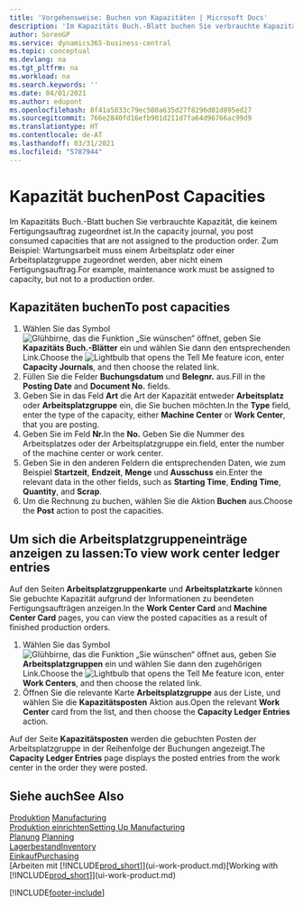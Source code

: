 ```yaml
---
title: 'Vorgehensweise: Buchen von Kapazitäten | Microsoft Docs'
description: 'Im Kapazitäts Buch.-Blatt buchen Sie verbrauchte Kapazität, die keinem Fertigungsauftrag zugeordnet ist. Zum Beispiel: Wartungsarbeit muss einem Arbeitsplatz oder einer Arbeitsplatzgruppe zugeordnet werden, aber nicht einem Fertigungsauftrag.'
author: SorenGP
ms.service: dynamics365-business-central
ms.topic: conceptual
ms.devlang: na
ms.tgt_pltfrm: na
ms.workload: na
ms.search.keywords: ''
ms.date: 04/01/2021
ms.author: edupont
ms.openlocfilehash: 8f41a5033c79ec500a635d27f8296d01d895ed27
ms.sourcegitcommit: 766e2840fd16efb901d211d7fa64d96766ac99d9
ms.translationtype: HT
ms.contentlocale: de-AT
ms.lasthandoff: 03/31/2021
ms.locfileid: "5787944"
---
```

# <a name="post-capacities"></a><span data-ttu-id="3ccaa-104">Kapazität buchen</span><span class="sxs-lookup"><span data-stu-id="3ccaa-104">Post Capacities</span></span>
<span data-ttu-id="3ccaa-105">Im Kapazitäts Buch.-Blatt buchen Sie verbrauchte Kapazität, die keinem Fertigungsauftrag zugeordnet ist.</span><span class="sxs-lookup"><span data-stu-id="3ccaa-105">In the capacity journal, you post consumed capacities that are not assigned to the production order.</span></span> <span data-ttu-id="3ccaa-106">Zum Beispiel: Wartungsarbeit muss einem Arbeitsplatz oder einer Arbeitsplatzgruppe zugeordnet werden, aber nicht einem Fertigungsauftrag.</span><span class="sxs-lookup"><span data-stu-id="3ccaa-106">For example, maintenance work must be assigned to capacity, but not to a production order.</span></span>  

## <a name="to-post-capacities"></a><span data-ttu-id="3ccaa-107">Kapazitäten buchen</span><span class="sxs-lookup"><span data-stu-id="3ccaa-107">To post capacities</span></span>  
1.  <span data-ttu-id="3ccaa-108">Wählen Sie das Symbol ![Glühbirne, das die Funktion „Sie wünschen“ öffnet](media/ui-search/search_small.png "Tell Me-Funktion"), geben Sie **Kapazitäts Buch.-Blätter** ein und wählen Sie dann den entsprechenden Link.</span><span class="sxs-lookup"><span data-stu-id="3ccaa-108">Choose the ![Lightbulb that opens the Tell Me feature](media/ui-search/search_small.png "Tell me what you want to do") icon, enter **Capacity Journals**, and then choose the related link.</span></span>  
2.  <span data-ttu-id="3ccaa-109">Füllen Sie die Felder **Buchungsdatum** und **Belegnr.** aus.</span><span class="sxs-lookup"><span data-stu-id="3ccaa-109">Fill in the **Posting Date** and **Document No.** fields.</span></span>  
3.  <span data-ttu-id="3ccaa-110">Geben Sie in das Feld **Art** die Art der Kapazität entweder **Arbeitsplatz** oder **Arbeitsplatzgruppe** ein, die Sie buchen möchten.</span><span class="sxs-lookup"><span data-stu-id="3ccaa-110">In the **Type** field, enter the type of the capacity, either **Machine Center** or **Work Center**, that you are posting.</span></span>  
4.  <span data-ttu-id="3ccaa-111">Geben Sie im Feld **Nr.**</span><span class="sxs-lookup"><span data-stu-id="3ccaa-111">In the **No.**</span></span> <span data-ttu-id="3ccaa-112">Geben Sie die Nummer des Arbeitsplatzes oder der Arbeitsplatzgruppe ein.</span><span class="sxs-lookup"><span data-stu-id="3ccaa-112">field, enter the number of the machine center or work center.</span></span>  
5.  <span data-ttu-id="3ccaa-113">Geben Sie in den anderen Feldern die entsprechenden Daten, wie zum Beispiel **Startzeit**, **Endzeit**, **Menge** und **Ausschuss** ein.</span><span class="sxs-lookup"><span data-stu-id="3ccaa-113">Enter the relevant data in the other fields, such as **Starting Time**, **Ending Time**, **Quantity**, and **Scrap**.</span></span>  
6.  <span data-ttu-id="3ccaa-114">Um die Rechnung zu buchen, wählen Sie die Aktion **Buchen** aus.</span><span class="sxs-lookup"><span data-stu-id="3ccaa-114">Choose the **Post** action to post the capacities.</span></span>  

## <a name="to-view-work-center-ledger-entries"></a><span data-ttu-id="3ccaa-115">Um sich die Arbeitsplatzgruppeneinträge anzeigen zu lassen:</span><span class="sxs-lookup"><span data-stu-id="3ccaa-115">To view work center ledger entries</span></span>  
<span data-ttu-id="3ccaa-116">Auf den Seiten **Arbeitsplatzgruppenkarte** und **Arbeitsplatzkarte** können Sie gebuchte Kapazität aufgrund der Informationen zu beendeten Fertigungsaufträgen anzeigen.</span><span class="sxs-lookup"><span data-stu-id="3ccaa-116">In the **Work Center Card** and **Machine Center Card** pages, you can view the posted capacities as a result of finished production orders.</span></span>    
1.  <span data-ttu-id="3ccaa-117">Wählen Sie das Symbol ![Glühbirne, das die Funktion „Sie wünschen“ öffnet](media/ui-search/search_small.png "Tell Me-Funktion") aus, geben Sie **Arbeitsplatzgruppen** ein und wählen Sie dann den zugehörigen Link.</span><span class="sxs-lookup"><span data-stu-id="3ccaa-117">Choose the ![Lightbulb that opens the Tell Me feature](media/ui-search/search_small.png "Tell me what you want to do") icon, enter **Work Centers**, and then choose the related link.</span></span>  
2.  <span data-ttu-id="3ccaa-118">Öffnen Sie die relevante Karte **Arbeitsplatzgruppe** aus der Liste, und wählen Sie die **Kapazitätsposten** Aktion aus.</span><span class="sxs-lookup"><span data-stu-id="3ccaa-118">Open the relevant **Work Center** card from the list, and then choose the **Capacity Ledger Entries** action.</span></span>  

<span data-ttu-id="3ccaa-119">Auf der Seite **Kapazitätsposten** werden die gebuchten Posten der Arbeitsplatzgruppe in der Reihenfolge der Buchungen angezeigt.</span><span class="sxs-lookup"><span data-stu-id="3ccaa-119">The **Capacity Ledger Entries** page displays the posted entries from the work center in the order they were posted.</span></span>   

## <a name="see-also"></a><span data-ttu-id="3ccaa-120">Siehe auch</span><span class="sxs-lookup"><span data-stu-id="3ccaa-120">See Also</span></span>  
<span data-ttu-id="3ccaa-121">[Produktion](production-manage-manufacturing.md)  </span><span class="sxs-lookup"><span data-stu-id="3ccaa-121">[Manufacturing](production-manage-manufacturing.md)  </span></span>  
[<span data-ttu-id="3ccaa-122">Produktion einrichten</span><span class="sxs-lookup"><span data-stu-id="3ccaa-122">Setting Up Manufacturing</span></span>](production-configure-production-processes.md)  
<span data-ttu-id="3ccaa-123">[Planung](production-planning.md)    </span><span class="sxs-lookup"><span data-stu-id="3ccaa-123">[Planning](production-planning.md)    </span></span>  
[<span data-ttu-id="3ccaa-124">Lagerbestand</span><span class="sxs-lookup"><span data-stu-id="3ccaa-124">Inventory</span></span>](inventory-manage-inventory.md)  
[<span data-ttu-id="3ccaa-125">Einkauf</span><span class="sxs-lookup"><span data-stu-id="3ccaa-125">Purchasing</span></span>](purchasing-manage-purchasing.md)  
<span data-ttu-id="3ccaa-126">[Arbeiten mit [!INCLUDE[prod_short](includes/prod_short.md)]](ui-work-product.md)</span><span class="sxs-lookup"><span data-stu-id="3ccaa-126">[Working with [!INCLUDE[prod_short](includes/prod_short.md)]](ui-work-product.md)</span></span>


[!INCLUDE[footer-include](includes/footer-banner.md)]
